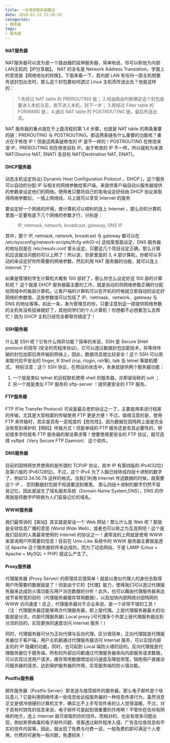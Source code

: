 ```yaml
---
title: 一些常用服务器概述
date: 2018-01-22 13:28:35
categories:
- 服务器
tags:
- 服务器
---
```

#### NAT服务器
NAT服务器可以说为是一个路由器的延伸服务器，简单地说，你可以称他为内部LAN主机的【IP分享器】。
NAT 的全名是 Network Address Translation，字面上的意思是【网络地址的转换】。下面来看一下，若内部 LAN 有任何一部主机想要传送封包出去时，那么这个封包要如何透过 Linux 主机而传送出去？他是这样的：
>1.先经过 NAT table 的 PREROUTING 链；
2.经由路由判断确定这个封包是要进入本机与否，若不进入本机，则下一步；
3.再经过 Filter table 的 FORWARD 链；
4.通过 NAT table 的 POSTROUTING 链，最后传送出去。

<!--more-->
NAT 服务器的重点就在于上面流程的第 1,4 步骤，也就是 NAT table 的两条重要的链：PREROUTING 与 POSTROUTING。那这两条链有什么重要的功能呢？重点在于修改 IP！但是这两条链修改的 IP 是不一样的！POSTROUTING 在修改来源 IP，PREROUTING 则在修改目标 IP。由于修改的 IP 不一样，所以就称为来源 NAT(Source NAT, SNAT) 及目标 NAT(Destination NAT, DNAT)。


#### DHCP服务器
动态主机设定协议( Dynamic Host Configuration Protocol ，DHCP )，这个服务可以自动的分配 IP 与相关的网络参数给客户端，来提供客户端自动以服务器提供的参数来设定他们的网络。使用者只要将自己的笔电设定好经由 DHCP 协议来取得网络参数后，一插上网络线，马上就可以享受 Internet 的服务

要设定好一个网络的环境，使计算机可以顺利的连上 Internet ，那么你的计算机里面一定要有底下几个网络的参数才行，分别是：
>IP, netmask, network, broadcast, gateway, DNS IP

其中，那个 IP, netmask, network, broadcast 与 gateway 都可以在 /etc/sysconfig/network-scripts/ifcfg-eth[0-n] 这档案里面设定，DNS 服务器的地址则是在 /etc/resolv.conf 里头设定。只要这几个项目设定正确，那么计算机应该就没问题的可以上网了！所以说，你家里面的 3, 4 部计算机，你都可以手动的来设定好你所需要的网络参数，然后利用 NAT 服务器的功能，就可以连上 Internet 了！

如果是管理的学生计算机大概有 100 部好了，那么你怎么设定好这 100 部的计算机呢？
这个就是 DHCP 服务器最主要的工作，就是自动的将网络参数正确的分配给网域中的每部计算机，让客户端的计算机可以在开机的时候就立即自动的设定好网络的参数值，这些参数值可以包括了 IP、netmask、network、gateway 与 DNS 的地址等等。如此一来，身为管理员的你，只要注意到这一部提供网络参数的主机有没有挂掉就好了，其他同学们的个人计算机！你想都不必想要怎么去帮忙！因为 DHCP 主机已经完全都帮你搞定了！


#### SSH服务器
什么是 SSH 呢？它有什么特异功能？简单的来说，SSH 是 Secure SHell protocol 的简写 (安全的壳程序协议)，它可以透过数据封包加密技术，将等待传输的封包加密后再传输到网络上，因此，数据讯息就比较安全！这个 SSH 可以用来取代较不安全的 finger, R Shell (rcp, rlogin, rsh等), talk 及 telnet 等联机模式。
特别注意：这个 SSH 协议，在预设的状态中，本身就提供两个服务器功能：
1. 一个就是类似 telnet 的远程联机使用 shell 的服务器，亦即是俗称的 ssh ；
2. 另一个就是类似 FTP 服务的 sftp-server ！提供更安全的 FTP 服务。


#### FTP服务器
FTP (File Transfer Protocol) 可说是最古老的协议之一了，主要是用来进行档案的传输，尤其是大型档案的传输使用 FTP 更是方便！不过，值得注意的是，使用 FTP 来传输时，其实是具有一定程度的【危险性】，因为数据在因特网上面是完全没有受到保护的【明码】传输方式！但是单纯的 FTP 服务还是有其必要性的，例如很多学校就有 FTP 服务器的架设需求等！想要使用更安全的 FTP 协议，就可选择 vsftpd（Very Secure FTP Daemon） 这个软件。


#### DNS服务器
目前的因特网世界使用的是所谓的 TCP/IP 协议，其中 IP 有第四版的 IPv4(32位) 及第六版的 IPv6(128位)。不过，这个 IPv4 为了人脑已经转成四组十进制的数字了，例如12.34.56.78 这样的格式。当我们利用 Internet 传送数据的时候，就需要这个 IP ，
否则数据封包就不知道要送到哪里。
那么四组十进制的数字仍然不容易记忆，因此就诞生了域名服务系统（Domain Name System,DNS），DNS 的作用就是将数字IP转换为人们容易记忆的域名。


#### WWW服务器
我们最常讲的【架站】其实就是架设一个 Web 网站！那么什么是 Web 呢？那就是全球信息广播的意思 (World Wide Web)，或者也可以称之为互连网吧！这个是我们目前的人类最常使用的 Internet 的协议之一！通常说的上网就是使用 WWW 来查询用户所需要的信息！目前在 Unix-Like 系统中的 WWW 服务器主要就是透过 Apache 这个服务器软件来达成的，而为了动态网站，于是 LAMP (Linux + Apache + MySQL + PHP) 就这么产生了。


#### Proxy服务器
代理服务器 (Proxy Server) 的原理其实很简单！就是以类似代理人的身份去取得用户所需要的数据就是了！但是由于它的【代理】能力，使得我们可以透过代理服务器来达成防火墙功能与用户浏览数据的分析！此外，也可以藉由代理服务器来达成节省带宽的目的（代理服务器缓存常用数据），以及加快内部网络对因特网的 WWW 访问速度！总之，代理服务器对于企业来说，是一个非常不错的工具！
（注：代理服务器还能够再次代理服务器，即上层代理。上层代理服务器最大的功能就是分流，内部代理服务器( Local proxy )可代理多个外部上层代理服务器达到分流的目的，实现更快的速度访问 Internat 服务！）

同时，代理服务器可分为正向代理与反向代理。区分很简单，正向代理就是代理服务器位于客户端，用户主机都通过代理服务器访问 Internat 服务，可以实现内部主机的 IP 隐藏的功能，同时，也可起到 Local 端防火墙的目的。反向代理就是代理服务器位于服务端，所有的外部访问都通过代理服务器来向内部服务请求数据，可以实现过滤用户请求，缓存常用数据增加访问速度及降低带宽，隔绝用户直接访问服务器的请求，达到保护服务器的作用，实现服务端的防火墙功能。


#### Postfix服务器
邮件服务器（Postfix Server）即发送与接受邮件的服务器。那么电子邮件是个啥玩意儿？它是利用网络传递一些信息给远程服务器的一种信息传递行为，虽然消息正文是很冷很硬的计算机文字，确实比不上手写信件来的让人觉得温暖，不过，对于具有时效性的信息来说，电子邮件可是起到很重要的作用啊！不管你在任何有网络的地方，连上 Internat 就可收取的你的信件。而相对的，也会有很多问题出现，例如夹带病毒的电子邮件问题、怪客透过邮件程序入侵、广告及垃圾信息和不实的信件内容等。因此，就出现了免费与付费一说，一般免费的即可满足个人使用，付费的可避免一些问题，免遭损失！